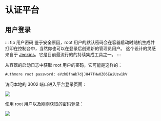 # 认证平台

## 用户登录

::: tip 用户密码
鉴于安全原因，root 用户的默认密码会在容器启动时随机生成并打印在控制台中，当然你也可以在登录后创建新的管理员用户。
这个设计的灵感来自于 [Jenkins](https://jenkins.io/)，它是目前最流行的的持续集成工具之一。
:::

从容器的启动日志中获取 root 用户的密码，它可能是这样的：

```bash
Authmore root password: eVzhBfnWb7djJH47THwOZ06EWiUzw1kV
```

访问本地的 3002 端口进入平台登录页面：

![](/img/signin.png)

使用 root 用户以及刚刚获取的密码登录：

![](/img/home.png)
